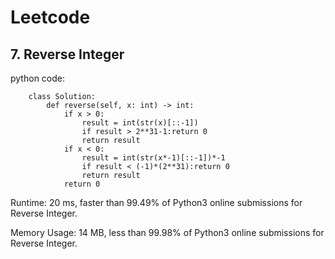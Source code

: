 # Leetcode

## 7. Reverse Integer
python code:

        class Solution:
            def reverse(self, x: int) -> int:
                if x > 0:
                    result = int(str(x)[::-1])
                    if result > 2**31-1:return 0
                    return result
                if x < 0:
                    result = int(str(x*-1)[::-1])*-1                 
                    if result < (-1)*(2**31):return 0
                    return result
                return 0 

Runtime: 20 ms, faster than 99.49% of Python3 online submissions for Reverse Integer.

Memory Usage: 14 MB, less than 99.98% of Python3 online submissions for Reverse Integer.
